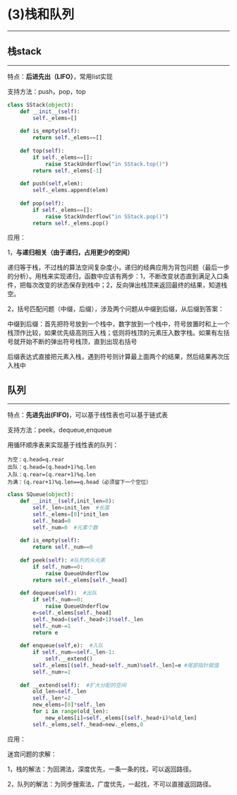 # (3)栈和队列

---

## 栈stack
---
特点：**后进先出（LIFO）**，常用list实现


支持方法：push，pop，top
```python
class SStack(object):
    def __init__(self):
        self._elems=[]
    
    def is_empty(self):
        return self._elems==[]
        
    def top(self):
        if self._elems==[]:
            raise StackUnderflow("in SStack.top()")
        return self._elems[-1]
    
    def push(self,elem):
        self._elems.append(elem)
        
    def pop(self):
        if self._elems==[]:
            raise StackUnderflow("in SStack.pop()")
        return self._elems.pop()
```
应用：


1，**与递归相关（由于递归，占用更少的空间）**


递归等于栈，不过栈的算法空间复杂度小，递归的经典应用为背包问题（最后一步的分析）。用栈来实现递归，函数中应该有两步：1，不断改变状态直到满足入口条件，把每次改变的状态保存到栈中；2，反向弹出栈顶来返回最终的结果，知道栈空。


2，括号匹配问题（中缀，后缀），涉及两个问题从中缀到后缀，从后缀到答案：


中缀到后缀：首先把符号放到一个栈中，数字放到一个栈中，符号放置时和上一个栈顶作比较，如果优先级高则压入栈；低则将栈顶的元素压入数字栈。如果有左括号就开始不断的弹出符号栈顶，直到出现右括号


后缀表达式直接把元素入栈，遇到符号则计算最上面两个的结果，然后结果再次压入栈中


## 队列
---
特点：**先进先出(FIFO)**，可以基于线性表也可以基于链式表


支持方法：peek，dequeue,enqueue


用循环顺序表来实现基于线性表的队列：
```
为空：q.head=q.rear
出队：q.head=(q.head+1)%q.len
入队：q.rear=(q.rear+1)%q.len
为满：(q.rear+1)%q.len==q.head（必须留下一个空位）
```
```python
class SQueue(object):
    def __init__(self,init_len=8):
        self._len=init_len  #长度
        self._elems=[0]*init_len
        self._head=0
        self._num=0  #元素个数
        
    def is_empty(self):
        return self._num==0
        
    def peek(self): #队列的头元素
        if self._num==0:
            raise QueueUnderflow
        return self._elems[self._head]
    
    def dequeue(self):  #出队
        if self._num==0:
            raise QueueUnderflow
        e=self._elems[self._head]
        self._head=(self._head+1)%self._len
        self._num-=1
        return e
    
    def enqueue(self,e):  #入队
        if self._num==self._len-1:
            self.__extend()
        self._elems[(self._head+self._num)%self._len]=e #尾部指针赋值
        self._num+=1
    
    def __extend(self):  #扩大分配的空间
        old_len=self._len
        self._len*=2
        new_elems=[0]*self._len
        for i in range(old_len):
            new_elems[i]=self._elems[(self._head+i)%old_len]
        self._elems,self._head=new._elems,0
```
应用：


迷宫问题的求解：


1，栈的解法：为回溯法，深度优先，一条一条的找，可以返回路径。


2，队列的解法：为同步搜索法，广度优先，一起找，不可以直接返回路径。


